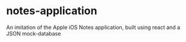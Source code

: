 # notes-application
An imitation of the Apple iOS Notes application, built using react and a JSON mock-database
